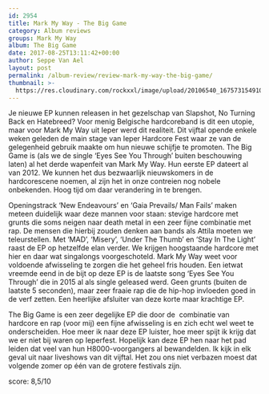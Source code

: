 ```yaml
---
id: 2954
title: Mark My Way - The Big Game
category: Album reviews
groups: Mark My Way
album: The Big Game
date: 2017-08-25T13:11:42+00:00
author: Seppe Van Ael
layout: post
permalink: /album-review/review-mark-my-way-the-big-game/
thumbnail: >-
  https://res.cloudinary.com/rockxxl/image/upload/20106540_1675731549104822_410703919206271363_n.jpg
---
```

Je nieuwe EP kunnen releasen in het gezelschap van Slapshot, No Turning Back en Hatebreed? Voor menig Belgische hardcoreband is dit een utopie, maar voor Mark My Way uit Ieper werd dit realiteit. Dit vijftal opende enkele weken geleden de main stage van Ieper Hardcore Fest waar ze van de gelegenheid gebruik maakte om hun nieuwe schijfje te promoten. The Big Game is (als we de single ‘Eyes See You Through’ buiten beschouwing laten) al het derde wapenfeit van Mark My Way. Hun eerste EP dateert al van 2012. We kunnen het dus bezwaarlijk nieuwskomers in de hardcorescene noemen, al zijn het in onze contreien nog nobele onbekenden. Hoog tijd om daar verandering in te brengen.

Openingstrack ‘New Endeavours’ en ‘Gaia Prevails/ Man Fails’ maken meteen duidelijk waar deze mannen voor staan: stevige hardcore met grunts die soms neigen naar death metal in een zeer fijne combinatie met rap. De mensen die hierbij zouden denken aan bands als Attila moeten we teleurstellen. Met ‘MAD’, ‘Misery’, ‘Under The Thumb’ en ‘Stay In The Light’ raast de EP op hetzelfde elan verder. We krijgen hoogstaande hardcore met hier en daar wat singalongs voorgeschoteld. Mark My Way weet voor voldoende afwisseling te zorgen die het geheel fris houden. Een ietwat vreemde eend in de bijt op deze EP is de laatste song ‘Eyes See You Through’ die in 2015 al als single geleased werd. Geen grunts (buiten de laatste 5 seconden), maar zeer fraaie rap die de hip-hop invloeden goed in de verf zetten. Een heerlijke afsluiter van deze korte maar krachtige EP.

The Big Game is een zeer degelijke EP die door de  combinatie van hardcore en rap (voor mij) een fijne afwisseling is en zich echt wel weet te onderscheiden. Hoe meer ik naar deze EP luister, hoe meer spijt ik krijg dat we er niet bij waren op Ieperfest. Hopelijk kan deze EP hen naar het pad leiden dat veel van hun H8000-voorgangers al bewandelden. Ik kijk in elk geval uit naar liveshows van dit vijftal. Het zou ons niet verbazen moest dat volgende zomer op één van de grotere festivals zijn.

score: 8,5/10
